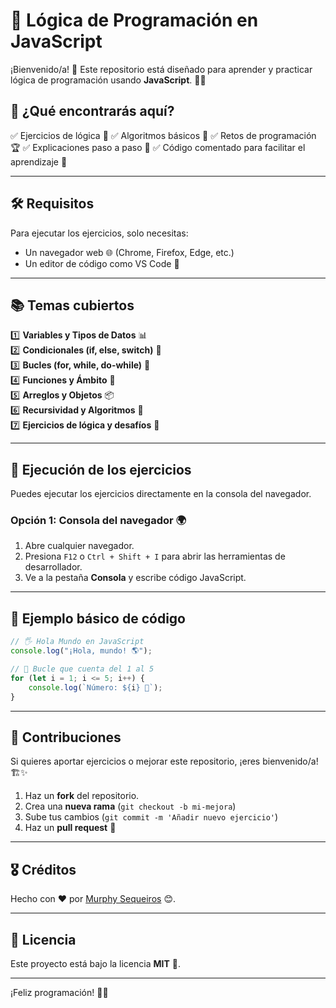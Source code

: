 # 🚀 Lógica de Programación en JavaScript

¡Bienvenido/a! 🎉 Este repositorio está diseñado para aprender y practicar lógica de programación usando **JavaScript**. 🧠💡

## 📌 ¿Qué encontrarás aquí?
✅ Ejercicios de lógica 🧩
✅ Algoritmos básicos 🔄
✅ Retos de programación 🏆
✅ Explicaciones paso a paso 📖
✅ Código comentado para facilitar el aprendizaje 💬

---

## 🛠 Requisitos
Para ejecutar los ejercicios, solo necesitas:
- Un navegador web 🌐 (Chrome, Firefox, Edge, etc.)
- Un editor de código como VS Code 📝

---

## 📚 Temas cubiertos

1️⃣ **Variables y Tipos de Datos** 📊  
2️⃣ **Condicionales (if, else, switch)** 🔀  
3️⃣ **Bucles (for, while, do-while)** 🔄  
4️⃣ **Funciones y Ámbito** 🎯  
5️⃣ **Arreglos y Objetos** 📦  
6️⃣ **Recursividad y Algoritmos** 🔬  
7️⃣ **Ejercicios de lógica y desafíos** 🚀  

---

## 🚀 Ejecución de los ejercicios

Puedes ejecutar los ejercicios directamente en la consola del navegador.

### Opción 1: Consola del navegador 🌍
1. Abre cualquier navegador.
2. Presiona `F12` o `Ctrl + Shift + I` para abrir las herramientas de desarrollador.
3. Ve a la pestaña **Consola** y escribe código JavaScript.

---

## 📌 Ejemplo básico de código
```javascript
// 🖐️ Hola Mundo en JavaScript
console.log("¡Hola, mundo! 🌎");
```

```javascript
// 🔄 Bucle que cuenta del 1 al 5
for (let i = 1; i <= 5; i++) {
    console.log(`Número: ${i} 🎯`);
}
```

---

## 🎯 Contribuciones
Si quieres aportar ejercicios o mejorar este repositorio, ¡eres bienvenido/a! 🏗️✨ 

1. Haz un **fork** del repositorio.
2. Crea una **nueva rama** (`git checkout -b mi-mejora`)
3. Sube tus cambios (`git commit -m 'Añadir nuevo ejercicio'`)
4. Haz un **pull request** 🚀

---

## 🎖 Créditos
Hecho con ❤️ por [Murphy Sequeiros](https://github.com/DrMurphyUS) 😊.

---

## 📜 Licencia
Este proyecto está bajo la licencia **MIT** 📄.

---

¡Feliz programación! 🚀😃
